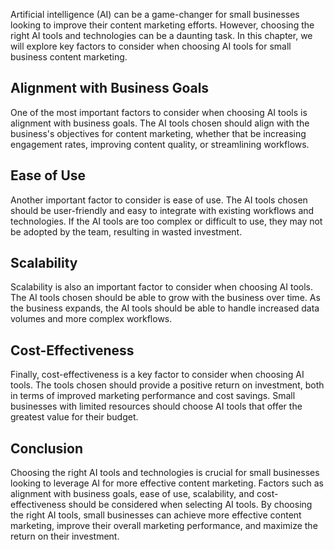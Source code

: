 
Artificial intelligence (AI) can be a game-changer for small businesses looking to improve their content marketing efforts. However, choosing the right AI tools and technologies can be a daunting task. In this chapter, we will explore key factors to consider when choosing AI tools for small business content marketing.

Alignment with Business Goals
-----------------------------

One of the most important factors to consider when choosing AI tools is alignment with business goals. The AI tools chosen should align with the business's objectives for content marketing, whether that be increasing engagement rates, improving content quality, or streamlining workflows.

Ease of Use
-----------

Another important factor to consider is ease of use. The AI tools chosen should be user-friendly and easy to integrate with existing workflows and technologies. If the AI tools are too complex or difficult to use, they may not be adopted by the team, resulting in wasted investment.

Scalability
-----------

Scalability is also an important factor to consider when choosing AI tools. The AI tools chosen should be able to grow with the business over time. As the business expands, the AI tools should be able to handle increased data volumes and more complex workflows.

Cost-Effectiveness
------------------

Finally, cost-effectiveness is a key factor to consider when choosing AI tools. The tools chosen should provide a positive return on investment, both in terms of improved marketing performance and cost savings. Small businesses with limited resources should choose AI tools that offer the greatest value for their budget.

Conclusion
----------

Choosing the right AI tools and technologies is crucial for small businesses looking to leverage AI for more effective content marketing. Factors such as alignment with business goals, ease of use, scalability, and cost-effectiveness should be considered when selecting AI tools. By choosing the right AI tools, small businesses can achieve more effective content marketing, improve their overall marketing performance, and maximize the return on their investment.
